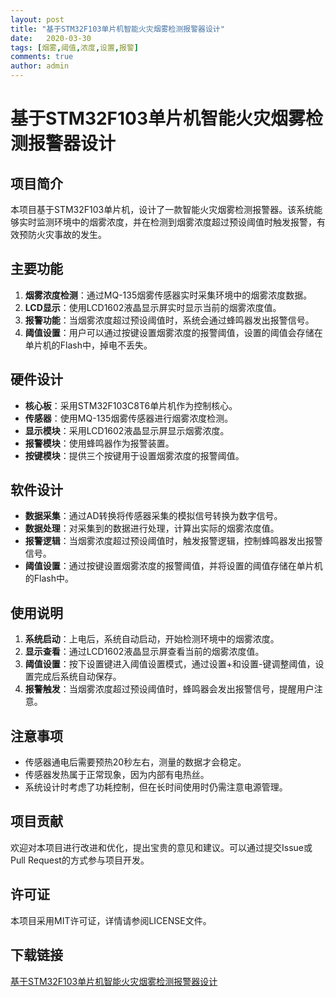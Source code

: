 ```yaml
---
layout: post
title: "基于STM32F103单片机智能火灾烟雾检测报警器设计"
date:   2020-03-30
tags: [烟雾,阈值,浓度,设置,报警]
comments: true
author: admin
---
```

# 基于STM32F103单片机智能火灾烟雾检测报警器设计

## 项目简介
本项目基于STM32F103单片机，设计了一款智能火灾烟雾检测报警器。该系统能够实时监测环境中的烟雾浓度，并在检测到烟雾浓度超过预设阈值时触发报警，有效预防火灾事故的发生。

## 主要功能
1. **烟雾浓度检测**：通过MQ-135烟雾传感器实时采集环境中的烟雾浓度数据。
2. **LCD显示**：使用LCD1602液晶显示屏实时显示当前的烟雾浓度值。
3. **报警功能**：当烟雾浓度超过预设阈值时，系统会通过蜂鸣器发出报警信号。
4. **阈值设置**：用户可以通过按键设置烟雾浓度的报警阈值，设置的阈值会存储在单片机的Flash中，掉电不丢失。

## 硬件设计
- **核心板**：采用STM32F103C8T6单片机作为控制核心。
- **传感器**：使用MQ-135烟雾传感器进行烟雾浓度检测。
- **显示模块**：采用LCD1602液晶显示屏显示烟雾浓度。
- **报警模块**：使用蜂鸣器作为报警装置。
- **按键模块**：提供三个按键用于设置烟雾浓度的报警阈值。

## 软件设计
- **数据采集**：通过AD转换将传感器采集的模拟信号转换为数字信号。
- **数据处理**：对采集到的数据进行处理，计算出实际的烟雾浓度值。
- **报警逻辑**：当烟雾浓度超过预设阈值时，触发报警逻辑，控制蜂鸣器发出报警信号。
- **阈值设置**：通过按键设置烟雾浓度的报警阈值，并将设置的阈值存储在单片机的Flash中。

## 使用说明
1. **系统启动**：上电后，系统自动启动，开始检测环境中的烟雾浓度。
2. **显示查看**：通过LCD1602液晶显示屏查看当前的烟雾浓度值。
3. **阈值设置**：按下设置键进入阈值设置模式，通过设置+和设置-键调整阈值，设置完成后系统自动保存。
4. **报警触发**：当烟雾浓度超过预设阈值时，蜂鸣器会发出报警信号，提醒用户注意。

## 注意事项
- 传感器通电后需要预热20秒左右，测量的数据才会稳定。
- 传感器发热属于正常现象，因为内部有电热丝。
- 系统设计时考虑了功耗控制，但在长时间使用时仍需注意电源管理。

## 项目贡献
欢迎对本项目进行改进和优化，提出宝贵的意见和建议。可以通过提交Issue或Pull Request的方式参与项目开发。

## 许可证
本项目采用MIT许可证，详情请参阅LICENSE文件。

## 下载链接

[基于STM32F103单片机智能火灾烟雾检测报警器设计](https://pan.quark.cn/s/e8ebe844c872)